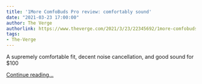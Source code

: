 ```yaml
---
title: '1More ComfoBuds Pro review: comfortably sound'
date: "2021-03-23 17:00:00"
author: The Verge
authorlink: https://www.theverge.com/2021/3/23/22345692/1more-comfobuds-pro-noise-canceling-earbuds-review-airpods
tags:
- The-Verge
---
```

<p>A supremely comfortable fit, decent noise cancellation, and good sound for $100</p>
  <p>
    <a href="https://www.theverge.com/2021/3/23/22345692/1more-comfobuds-pro-noise-canceling-earbuds-review-airpods">Continue reading&hellip;</a>
  </p>